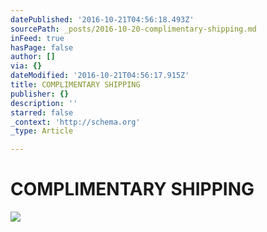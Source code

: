 ```yaml
---
datePublished: '2016-10-21T04:56:18.493Z'
sourcePath: _posts/2016-10-20-complimentary-shipping.md
inFeed: true
hasPage: false
author: []
via: {}
dateModified: '2016-10-21T04:56:17.915Z'
title: COMPLIMENTARY SHIPPING
publisher: {}
description: ''
starred: false
_context: 'http://schema.org'
_type: Article

---
```

# COMPLIMENTARY SHIPPING
![](https://the-grid-user-content.s3-us-west-2.amazonaws.com/f104e44a-3258-48a8-b4b0-d8c48df9da8e.gif)